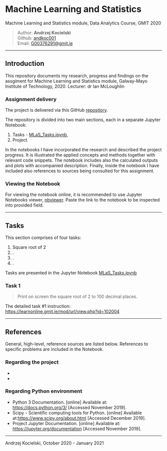 # Machine Learning and Statistics
Machine Learning and Statistics module, Data Analytics Course, GMIT 2020

>Author: **Andrzej Kocielski**  
>Github: [andkoc001](https://github.com/andkoc001/)  
>Email: G00376291@gmit.ie

___
## Introduction

This repository documents my research, progress and findings on the assgiment for Machine Learning and Statistics module, Galway-Mayo Institute of Technology, 2020. Lecturer: dr Ian McLoughlin


### Assignment  delivery

The project is delivered via this GitHub [repository](https://github.com/andkoc001/Machine-Learning-and-Statistics.git).


The repository is divided into two main sections, each in a separate Jupyter Notebook:
1) Tasks - [MLaS_Tasks.ipynb](https://github.com/andkoc001/data_synthesis/blob/master/MLaS_Tasks.ipynb),
2) Project.

In the notebooks I have incorporated the research and described the project progress. It is illustrated the applied concepts and methods together with relevant code snippets. The notebook includes also the calculated outputs and plots with accompanied description. Finally, inside the notebook I have included also references to sources being consulted for this assignment.

### Viewing the Notebook

For viewing the notebook online, it is recommended to use Jupyter Notebooks viewer, [nbviewer](https://nbviewer.jupyter.org/). Paste the link to the notebook to be inspected into provided field.

___
## Tasks

This section comprises of four tasks:
1) Square root of 2
2) .
3) .
4) . 

Tasks are presented in the Jupyter Notebook [MLaS_Tasks.ipynb](https://github.com/andkoc001/data_synthesis/blob/master/MLaS_Tasks.ipynb)

### Task 1

> Print on screen the square root of 2 to 100 decimal places.

The detailed task #1 instruction:
<https://learnonline.gmit.ie/mod/url/view.php?id=102004>  




___
## References

General, high-level, reference sources are listed below. References to specific problems are included in the Notebook.

### Regarding the project

-  
-

### Regarding Python environment

- Python 3 Documentation. [online] Available at: <https://docs.python.org/3/> [Accessed November 2019].
- Scipy - Scientific computing tools for Python.  [online] Available at:<https://www.scipy.org/about.html> [Accessed December 2019].
- Project Jupyter Documentation. [online] Available at: <https://jupyter.org/documentation> [Accessed November 2019].


___
Andrzej Kocielski, October 2020 - January 2021
